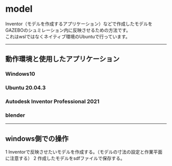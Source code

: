 # model

Inventor（モデルを作成するアプリケーション）などで作成したモデルをGAZEBOのシュミレーション内に反映させるための方法です。
<br>
これはwslではなくネイティブ環境のUbuntuで行っています。

---
## 動作環境と使用したアプリケーション

### Windows10
### Ubuntu 20.04.3
### Autodesk Inventor Professional 2021
### blender
---
## windows側での操作

1 Inventorで反映させたいモデルを作成する。（モデルの寸法の設定と作業平面に注意する）
2 作成したモデルをsdfファイルで保存する。
